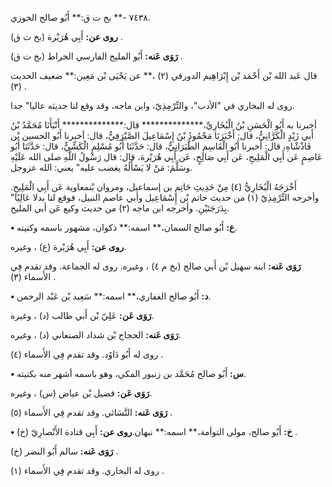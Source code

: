 ٧٤٣٨ -** بخ ت ق:** أَبُو صالح الخوزي.

**روى عن:** أَبِي هُرَيْرة (بخ ت ق) .

**رَوَى عَنه:** أَبُو المليح الفارسي الخراط (بخ ت ق) .

قال عَبد الله بْن أَحْمَد بْن إِبْرَاهِيم الدورقي (٢) ،** عن يَحْيَى بْن مَعِين:** ضعيف الحديث (٣) .

روى له البخاري في "الأدب"، والتِّرْمِذِيّ، وابن ماجه، وقد وقع لنا حديثه عاليا" جدا.

أخبرنا به أَبُو الْحَسَنِ بْنُ الْبُخَارِيِّ،************** قال:************** أَنْبَأَنَا مُحَمَّدُ بْنُ أَبي زَيْدٍ الْكَرَّانِيُّ، قال: أَخْبَرَنَا مَحْمُودُ بْنُ إِسْمَاعِيلَ الصَّيْرَفِيُّ، قال: أخبرنا أَبُو الحسين بْن فَاذْشْاهِ، قال: أخبرنا أَبُو الْقَاسِمِ الطَّبَرَانِيُّ، قال: حَدَّثَنَا أَبُو مُسْلِمٍ الْكَشِّيُّ، قال: حَدَّثَنَا أَبُو عَاصِمٍ عَن أَبِي الْمَلِيحِ، عَن أَبِي صَالِحٍ، عَن أَبِي هُرَيْرة، قال: قال رَسُولُ اللَّهِ صلى الله عَلَيْهِ وسَلَّمَ: مَنْ لا يَسْأَلُهُ يغضب عليه" يعني: الله عزوجل.

أَخْرَجَهُ الْبُخَارِيُّ (٤) مِنْ حَدِيثِ حَاتِمِ بن إسماعيل، ومروان بْنمعاوية عَن أَبِي الْمَلِيحِ. وأخرجه التِّرْمِذِيّ (١) من حديث حاتم بْن إِسْمَاعِيل وأبي عاصم النبيل، فوقع لنا بدلا عَالِيًا" بِدَرَجَتَيْنِ. وأخرجه ابن ماجه (٢) من حديث وكيع عَن أبي المليح.

**• ع:** أَبُو صالح السمان،** اسمه:** ذكوان، مشهور باسمه وكنيته.

**روى عن:** أَبِي هُرَيْرة (ع) ، وغيره.

**رَوَى عَنه:** ابنه سهيل بْن أَبي صالح (بخ م ٤) ، وغيره. روى له الجماعة. وقد تقدم فِي الأَسماء (٣) .

**• د:** أَبُو صالح الغفاري،** اسمه:** سَعِيد بْن عَبْد الرحمن.

**رَوَى عَن:** عَلِيّ بْن أَبي طالب (د) ، وغيره.

**رَوَى عَنه:** الحجاج بْن شداد الصنعاني (د) ، وغيره.

روى له أَبُو دَاوُد. وقد تقدم فِي الأَسماء (٤) .

**• س:** أَبُو صالح مُحَمَّد بن زنبور المكي، وهو باسمه أشهر منه بكنيته.

**رَوَى عَن:** فضيل بْن عياض (س) ، وغيره.

**رَوَى عَنه:** النَّسَائي. وقد تقدم فِي الأَسماء (٥) .

**• خ:** أَبُو صالح، مولى التوأمة،** اسمه:** نبهان.**روى عن:** أَبِي قتادة الأَنْصارِيّ (خ) .

**رَوَى عَنه:** سالم أَبُو النضر (خ) .

روى له البخاري. وقد تقدم فِي الأَسماء (١) .